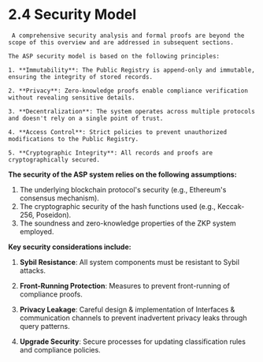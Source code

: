 # 2.4 Security Model

```admonish important
 A comprehensive security analysis and formal proofs are beyond the scope of this overview and are addressed in subsequent sections.
```

```admonish abstract  title='Principles'
The ASP security model is based on the following principles:

1. **Immutability**: The Public Registry is append-only and immutable, ensuring the integrity of stored records.

2. **Privacy**: Zero-knowledge proofs enable compliance verification without revealing sensitive details.

3. **Decentralization**: The system operates across multiple protocols and doesn't rely on a single point of trust.

4. **Access Control**: Strict policies to prevent unauthorized modifications to the Public Registry.

5. **Cryptographic Integrity**: All records and proofs are cryptographically secured.
```

**The security of the ASP system relies on the following assumptions:**

1. The underlying blockchain protocol's security (e.g., Ethereum's consensus mechanism).
2. The cryptographic security of the hash functions used (e.g., Keccak-256, Poseidon).
3. The soundness and zero-knowledge properties of the ZKP system employed.

**Key security considerations include:**

1. **Sybil Resistance**: All system components must be resistant to Sybil attacks.

2. **Front-Running Protection**: Measures to prevent front-running of compliance proofs.

3. **Privacy Leakage**: Careful design & implementation of Interfaces & communication channels to prevent
   inadvertent privacy leaks through query patterns.

4. **Upgrade Security**: Secure processes for updating classification rules and compliance policies.

